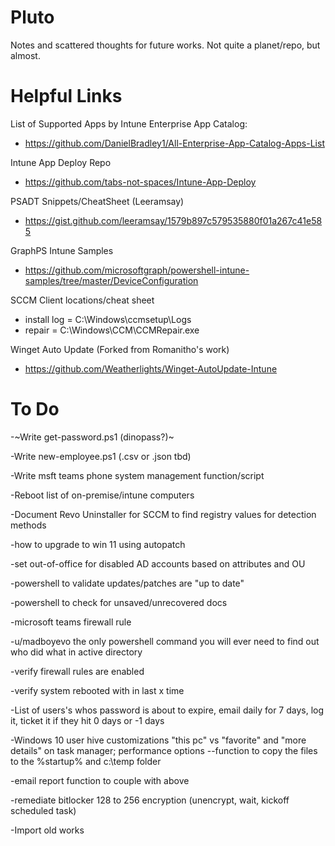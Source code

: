 # Pluto
Notes and scattered thoughts for future works.  Not quite a planet/repo, but almost. 

# Helpful Links

List of Supported Apps by Intune Enterprise App Catalog: 
- https://github.com/DanielBradley1/All-Enterprise-App-Catalog-Apps-List

Intune App Deploy Repo
- https://github.com/tabs-not-spaces/Intune-App-Deploy

PSADT Snippets/CheatSheet (Leeramsay)
- https://gist.github.com/leeramsay/1579b897c579535880f01a267c41e585

GraphPS Intune Samples
- https://github.com/microsoftgraph/powershell-intune-samples/tree/master/DeviceConfiguration

SCCM Client locations/cheat sheet
- install log = C:\Windows\ccmsetup\Logs
- repair = C:\Windows\CCM\CCMRepair.exe

Winget Auto Update (Forked from Romanitho's work)
- https://github.com/Weatherlights/Winget-AutoUpdate-Intune
  
# To Do 

-~Write get-password.ps1 (dinopass?)~

-Write new-employee.ps1 (.csv or .json tbd)

-Write msft teams phone system management function/script

-Reboot list of on-premise/intune computers

-Document Revo Uninstaller for SCCM to find registry values for detection methods

-how to upgrade to win 11 using autopatch

-set out-of-office for disabled AD accounts based on attributes and OU

-powershell to validate updates/patches are "up to date"

-powershell to check for unsaved/unrecovered docs

-microsoft teams firewall rule 

-u/madboyevo the only powershell command you will ever need to find out who did what in active directory

-verify firewall rules are enabled

-verify system rebooted with in last x time

-List of users's whos password is about to expire, email daily for 7 days, log it, ticket it if they hit 0 days or -1 days

-Windows 10 user hive customizations "this pc" vs "favorite" and "more details" on task manager; performance options
--function to copy the files to the %startup% and c:\temp folder

-email report function to couple with above

-remediate bitlocker 128 to 256 encryption (unencrypt, wait, kickoff scheduled task)


-Import old works


